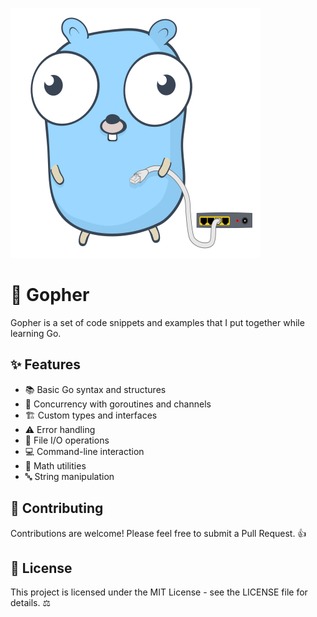 ![Gopher](https://github.com/denismurphy/gopher/blob/main/_gopher.svg?raw=true&version=1)

# 🚀 Gopher

Gopher is a set of code snippets and examples that I put together while learning Go. 

## ✨ Features

- 📚 Basic Go syntax and structures
- 🔄 Concurrency with goroutines and channels
- 🏗️ Custom types and interfaces
- ⚠️ Error handling
- 📁 File I/O operations
- 💻 Command-line interaction
- 🧮 Math utilities
- 🔤 String manipulation

## 🤝 Contributing

Contributions are welcome! Please feel free to submit a Pull Request. 👍

## 📄 License

This project is licensed under the MIT License - see the LICENSE file for details. ⚖️
